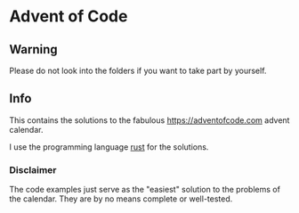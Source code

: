 # Advent of Code

## Warning

Please do not look into the folders if you want to take part by yourself.

## Info

This contains the solutions to the fabulous <https://adventofcode.com> advent calendar.

I use the programming language [rust](<https://rust-lang.org>) for the solutions.

### Disclaimer

The code examples just serve as the "easiest" solution to the problems of the calendar. They are by no means complete or well-tested.